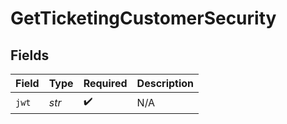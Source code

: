# GetTicketingCustomerSecurity


## Fields

| Field              | Type               | Required           | Description        |
| ------------------ | ------------------ | ------------------ | ------------------ |
| `jwt`              | *str*              | :heavy_check_mark: | N/A                |